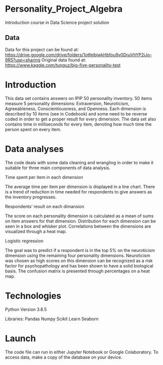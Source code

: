 # Personality_Project_Algebra
Introduction course in Data Science project solution

## Data
Data for this project can be found at: https://drive.google.com/drive/folders/1otfejbiwkHbfou9v0DruVhYP2iJo-9R5?usp=sharing
Original data found at: https://www.kaggle.com/tunguz/big-five-personality-test

# Introduction

This data set contains answers on IPIP 50 personality inventory. 50 items measure 5 personality dimensions: Extraversion, Neuroticism, Agreeableness, Conscientiousness, and Openness.
Each dimension is described by 10 items (see in Codebook) and some need to be reverse coded in order to get a proper result for every dimension. The data set also contains time in milliseconds for every item, denoting how much time the person spent on every item.

# Data analyses

The code deals with some data cleaning and wrangling in order to make it suitable for three main components of data analysis.

Time spent per item in each dimension

The average time per item per dimension is displayed in a line chart. There is a trend of reduction in time needed for respondents to give answers as the inventory progresses.

Respondents’ result on each dimansion

The score on each personality dimension is calculated as a mean of sums on item answers for that dimension. Distribution for each dimension can be seen in a box and whisker plot. Correlations between the dimensions are visualized through a heat map.

Logistic regression

The goal was to predict if a respondent is in the top 5% on the neuroticism dimension using the remaining four personality dimensions. Neuroticism was chosen as high scores on this dimension can be recognized as a risk factor for psychopathology and has been shown to have a solid biological basis. The confusion matrix is presented through percentages on a heat map.

# Technologies

Python
Version 3.8.5


Libraries: 
Pandas
Numpy
Scikit Learn
Seaborn

# Launch
 
The code file can run in either Jupyter Notebook or Google Colaboratory. To access data, make a copy of the database on your device. 

